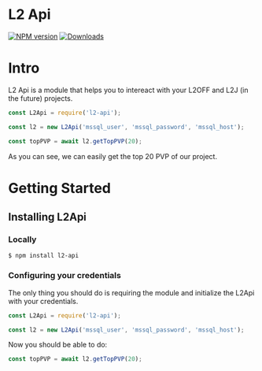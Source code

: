 # L2 Api

[![NPM version][npm-image]][npm-url] [![Downloads][downloads-image]][npm-url]

# Intro
L2 Api is a module that helps you to intereact with your L2OFF and L2J (in the future) projects.

```js
const L2Api = require('l2-api');

const l2 = new L2Api('mssql_user', 'mssql_password', 'mssql_host');

const topPVP = await l2.getTopPVP(20);

```

As you can see, we can easily get the top 20 PVP of our project.


# Getting Started

## Installing L2Api

### Locally
```
$ npm install l2-api
```

### Configuring your credentials

The only thing you should do is requiring the module and initialize the L2Api with your credentials.

```js
const L2Api = require('l2-api');

const l2 = new L2Api('mssql_user', 'mssql_password', 'mssql_host');

```

Now you should be able to do:

```js
const topPVP = await l2.getTopPVP(20);
```


[downloads-image]: https://img.shields.io/npm/dt/l2-api.svg

[npm-url]: https://www.npmjs.com/package/l2-api
[npm-image]: http://img.shields.io/npm/v/l2-api.svg
